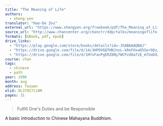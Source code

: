 ```yaml
---
title: "The Meaning of Life"
authors:
  - sheng-yen
translator: "Hao-De Zou"
external_url: "https://www.shengyen.org/freebook/pdf/The_Meaning_of_Life.pdf"
source_url: "http://www.chancenter.org/chanctr/ddp/talks/meaningoflife.html"
formats: [GBook, pdf, epub]
drive_links:
  - "https://play.google.com/store/books/details?id=-JhABAAAQBAJ"
  - "https://drive.google.com/file/d/14c3HPOV6QTHNJnnL-kRoFOxwD5SerbDz/view?usp=drivesdk"
  - "https://drive.google.com/file/d/1HYvFanPgERZ8Ny7WCPzd8a7zE_mfUoD4/view?usp=drivesdk"
course: chan
tags:
  - chinese
  - path
year: 1996
month: aug
address: Taiwan
olid: OL37927110M
pages: 31
---
```


> Fulfill One's Duties and be Responsible

A basic introduction to Chinese Mahayana Buddhism.
